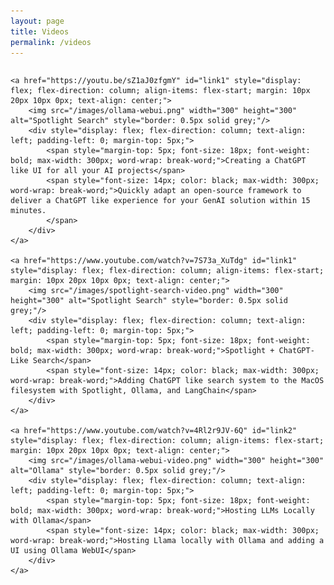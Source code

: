 ```yaml
---
layout: page
title: Videos
permalink: /videos
---
```


<style>
    /* Default flexbox layout for larger screens */
    #flexContainer {
        display: flex;
        justify-content: flex-start;
        align-items: top;
    }

    /* Media query for screens smaller than 768px (common breakpoint for tablets and mobile devices) */
    @media screen and (max-width: 768px) {
        #flexContainer {
            flex-direction: column;
        }
    }
</style>

<div id="flexContainer" style="display: flex; justify-content: flex-start; align-items: top;">
    
    <a href="https://youtu.be/sZ1aJ0zfgmY" id="link1" style="display: flex; flex-direction: column; align-items: flex-start; margin: 10px 20px 10px 0px; text-align: center;">
        <img src="/images/ollama-webui.png" width="300" height="300" alt="Spotlight Search" style="border: 0.5px solid grey;"/>
        <div style="display: flex; flex-direction: column; text-align: left; padding-left: 0; margin-top: 5px;">
            <span style="margin-top: 5px; font-size: 18px; font-weight: bold; max-width: 300px; word-wrap: break-word;">Creating a ChatGPT like UI for all your AI projects</span>
            <span style="font-size: 14px; color: black; max-width: 300px; word-wrap: break-word;">Quickly adapt an open-source framework to deliver a ChatGPT like experience for your GenAI solution within 15 minutes. 
            </span>
        </div>
    </a>
    
    <a href="https://www.youtube.com/watch?v=7S73a_XuTdg" id="link1" style="display: flex; flex-direction: column; align-items: flex-start; margin: 10px 20px 10px 0px; text-align: center;">
        <img src="/images/spotlight-search-video.png" width="300" height="300" alt="Spotlight Search" style="border: 0.5px solid grey;"/>
        <div style="display: flex; flex-direction: column; text-align: left; padding-left: 0; margin-top: 5px;">
            <span style="margin-top: 5px; font-size: 18px; font-weight: bold; max-width: 300px; word-wrap: break-word;">Spotlight + ChatGPT-Like Search</span>
            <span style="font-size: 14px; color: black; max-width: 300px; word-wrap: break-word;">Adding ChatGPT like search system to the MacOS filesystem with Spotlight, Ollama, and LangChain</span>
        </div>
    </a>

    <a href="https://www.youtube.com/watch?v=4Rl2r9JV-6Q" id="link2" style="display: flex; flex-direction: column; align-items: flex-start; margin: 10px 20px 10px 0px; text-align: center;">
        <img src="/images/ollama-webui-video.png" width="300" height="300" alt="Ollama" style="border: 0.5px solid grey;"/>
        <div style="display: flex; flex-direction: column; text-align: left; padding-left: 0; margin-top: 5px;">
            <span style="margin-top: 5px; font-size: 18px; font-weight: bold; max-width: 300px; word-wrap: break-word;">Hosting LLMs Locally with Ollama</span>
            <span style="font-size: 14px; color: black; max-width: 300px; word-wrap: break-word;">Hosting Llama locally with Ollama and adding a UI using Ollama WebUI</span>
        </div>
    </a>

</div>
